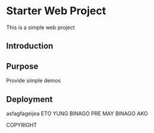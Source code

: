 # Starter Web Project

This is a simple web project

## Introduction

## Purpose

Provide simple demos

## Deployment

asfagfageijea
ETO YUNG BINAGO PRE
MAY BINAGO AKO

COPYRIGHT